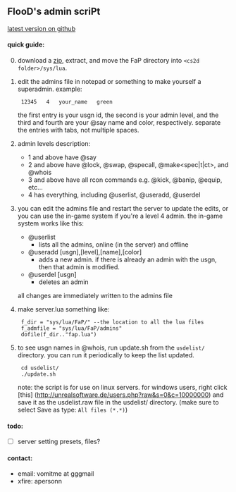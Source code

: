 ## FlooD's admin scriPt
[latest version on github](https://github.com/FloooD/FaP)

#### quick guide:
0. download a [zip](https://github.com/FloooD/FaP/archive/master.zip), extract,
   and move the FaP directory into `<cs2d folder>/sys/lua`.

1. edit the admins file in notepad or something to make yourself a superadmin.
   example:

        12345	4	your_name	green

   the first entry is your usgn id, the second is your admin level, and the
   third and fourth are your @say name and color, respectively. separate the
   entries with tabs, not multiple spaces.

2. admin levels description:
   * 1 and above have @say
   * 2 and above have @lock, @swap, @specall, @make<spec|t|ct>, and @whois
   * 3 and above have all rcon commands e.g. @kick, @banip, @equip, etc...
   * 4 has everything, including @userlist, @useradd, @userdel

3. you can edit the admins file and restart the server to update the edits, or
   you can use the in-game system if you're a level 4 admin. the in-game
   system works like this:
   * @userlist
     - lists all the admins, online (in the server) and offline
   * @useradd [usgn],[level],[name],[color]
     - adds a new admin. if there is already an admin with the usgn, then that
       admin is modified.
   * @userdel [usgn]
     - deletes an admin

   all changes are immediately written to the admins file

4. make server.lua something like:

        f_dir = "sys/lua/FaP/" --the location to all the lua files
        f_admfile = "sys/lua/FaP/admins"
        dofile(f_dir.."fap.lua")

5. to see usgn names in @whois, run update.sh from the `usdelist/` directory.
   you can run it periodically to keep the list updated.

        cd usdelist/
        ./update.sh

   note: the script is for use on linux servers. for windows users, right click
   [this] (http://unrealsoftware.de/users.php?raw&s=0&c=10000000) and save it
   as the usdelist.raw file in the usdelist/ directory. (make sure to select
   Save as type: `All files (*.*)`)

#### todo:
- [ ] server setting presets, files?

#### contact:
* email: vomitme at gggmail
* xfire: apersonn

